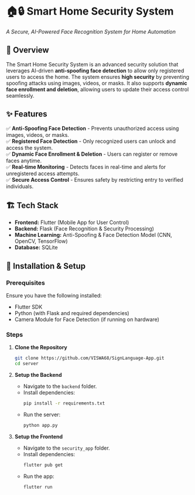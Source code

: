 # 🏠🔒 Smart Home Security System  
_A Secure, AI-Powered Face Recognition System for Home Automation_  

## 📌 Overview  
The Smart Home Security System is an advanced security solution that leverages AI-driven **anti-spoofing face detection** to allow only registered users to access the home. The system ensures **high security** by preventing spoofing attacks using images, videos, or masks. It also supports **dynamic face enrollment and deletion**, allowing users to update their access control seamlessly.  

## ✨ Features  
✅ **Anti-Spoofing Face Detection** - Prevents unauthorized access using images, videos, or masks.  
✅ **Registered Face Detection** - Only recognized users can unlock and access the system.  
✅ **Dynamic Face Enrollment & Deletion** - Users can register or remove faces anytime.  
✅ **Real-time Monitoring** - Detects faces in real-time and alerts for unregistered access attempts.  
✅ **Secure Access Control** - Ensures safety by restricting entry to verified individuals.  

## 🏗️ Tech Stack  
- **Frontend:** Flutter (Mobile App for User Control)  
- **Backend:** Flask (Face Recognition & Security Processing)  
- **Machine Learning:** Anti-Spoofing & Face Detection Model (CNN, OpenCV, TensorFlow)  
- **Database:** SQLite  

## 🚀 Installation & Setup  

### Prerequisites  
Ensure you have the following installed:  
- Flutter SDK  
- Python (with Flask and required dependencies)  
- Camera Module for Face Detection (if running on hardware)  

### Steps  

1. **Clone the Repository**
   ```bash
   git clone https://github.com/VISWA68/SignLanguage-App.git
   cd server
   ```
2. **Setup the Backend**
   - Navigate to the `backend` folder.
   - Install dependencies:
     ```bash
     pip install -r requirements.txt
     ```
   - Run the server:
     ```bash
     python app.py
     ```

3. **Setup the Frontend**
   - Navigate to the `security_app` folder.
   - Install dependencies:
     ```bash
     flutter pub get
     ```
   - Run the app:
     ```bash
     flutter run
     ```
